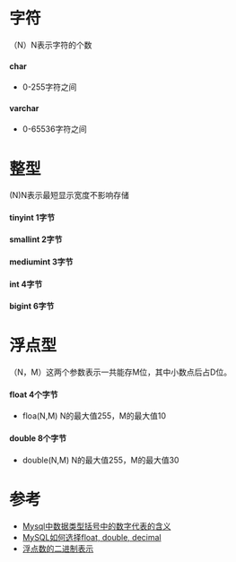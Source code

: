 # 字符
（N）N表示字符的个数
#### char
* 0-255字符之间

#### varchar
* 0-65536字符之间

# 整型
 (N)N表示最短显示宽度不影响存储
#### tinyint 1字节
#### smallint 2字节
#### mediumint 3字节
#### int 4字节
#### bigint 6字节

# 浮点型
 （N，M）这两个参数表示一共能存M位，其中小数点后占D位。
#### float 4个字节
* floa(N,M)
 N的最大值255，M的最大值10

#### double 8个字节
 * double(N,M)
 N的最大值255，M的最大值30 


# 参考
* [Mysql中数据类型括号中的数字代表的含义](https://www.cnblogs.com/loren-Yang/p/7512258.html)
* [MySQL如何选择float, double, decimal](http://yongxiong.leanote.com/post/mysql_float_double_decimal)
* [浮点数的二进制表示](http://www.ruanyifeng.com/blog/2010/06/ieee_floating-point_representation.html)